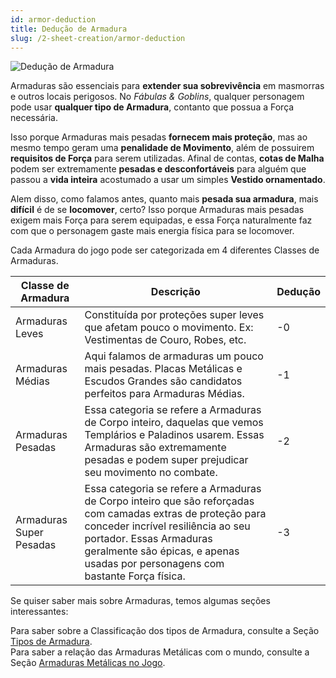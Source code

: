 ```yaml
---
id: armor-deduction
title: Dedução de Armadura
slug: /2-sheet-creation/armor-deduction
---
```


![Dedução de Armadura](https://fabulas-e-goblins-book.s3-us-west-2.amazonaws.com/criando-seu-personagem/deducao-da-armadura-01.png)

Armaduras são essenciais para **extender sua sobrevivência** em masmorras e outros locais perigosos. No *Fábulas & Goblins*, qualquer personagem pode usar **qualquer tipo de Armadura**, contanto que possua a Força necessária.

Isso porque Armaduras mais pesadas **fornecem mais proteção**, mas ao mesmo tempo geram uma **penalidade de Movimento**, além de possuirem **requisitos de Força** para serem utilizadas. Afinal de contas, **cotas de Malha** podem ser extremamente **pesadas e desconfortáveis** para alguém que passou a **vida inteira** acostumado a usar um simples **Vestido ornamentado**.

Alem disso, como falamos antes, quanto mais **pesada sua armadura**, mais **difícil** é de se **locomover**, certo? Isso porque Armaduras mais pesadas exigem mais Força para serem equipadas, e essa Força naturalmente faz com que o personagem gaste mais energia física para se locomover.

Cada Armadura do jogo pode ser categorizada em 4 diferentes Classes de Armaduras.

<table>
  <thead>
  <tr>
    <th>
      Classe de Armadura
      </th>
    <th>
      Descrição
      </th>
    <th>
      Dedução
      </th>
    </tr>
    </thead>

  <tbody>
  <tr>
    <td>
      Armaduras Leves
      </td>
    <td>
      Constituída por proteções super leves que afetam pouco o movimento. Ex: Vestimentas de Couro, Robes, etc.
      </td>
    <td>
      -0
      </td>
    </tr>
    <tr>
    <td>
      Armaduras Médias
      </td>
    <td>
      Aqui falamos de armaduras um pouco mais pesadas. Placas Metálicas e Escudos Grandes são candidatos perfeitos para Armaduras Médias.
      </td>
       <td>
      -1
      </td>
    </tr>
   <tr>
    <td>
      Armaduras Pesadas
      </td>
    <td>
      Essa categoria se refere a Armaduras de Corpo inteiro, daquelas que vemos Templários e Paladinos usarem. Essas Armaduras são extremamente pesadas e podem super prejudicar seu movimento no combate.
      </td>
      <td>
      -2
      </td>
    </tr>
  <tr>
    <td>
      Armaduras Super Pesadas
      </td>
    <td>
      Essa categoria se refere a Armaduras de Corpo inteiro que são reforçadas com camadas extras de proteção para conceder incrível resiliência ao seu portador. Essas Armaduras geralmente são épicas, e apenas usadas por personagens com bastante Força física.
      </td>
      <td>
      -3
      </td>
    </tr>
    </tbody>
  </table>


Se quiser saber mais sobre Armaduras, temos algumas seções interessantes:

Para saber sobre a Classificação dos tipos de Armadura, consulte a Seção [Tipos de Armadura](/docs/13-appendix/types-of-armor).<br/>
Para saber a relação das Armaduras Metálicas com o mundo, consulte a Seção [Armaduras Metálicas no Jogo](https://fabulasegoblins.com.br/docs/7-game-rules/old/metallic-armors-in-game).
